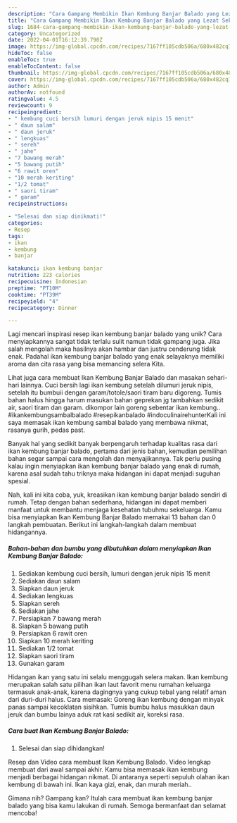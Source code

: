 ```yaml
---
description: "Cara Gampang Membikin Ikan Kembung Banjar Balado yang Lezat Sekali"
title: "Cara Gampang Membikin Ikan Kembung Banjar Balado yang Lezat Sekali"
slug: 1684-cara-gampang-membikin-ikan-kembung-banjar-balado-yang-lezat-sekali
category: Uncategorized
date: 2022-04-01T16:12:39.790Z
image: https://img-global.cpcdn.com/recipes/7167ff105cdb506a/680x482cq70/ikan-kembung-banjar-balado-foto-resep-utama.jpg
hideToc: false
enableToc: true
enableTocContent: false
thumbnail: https://img-global.cpcdn.com/recipes/7167ff105cdb506a/680x482cq70/ikan-kembung-banjar-balado-foto-resep-utama.jpg
cover: https://img-global.cpcdn.com/recipes/7167ff105cdb506a/680x482cq70/ikan-kembung-banjar-balado-foto-resep-utama.jpg
author: Admin
authorAv: notfound
ratingvalue: 4.5
reviewcount: 9
recipeingredient:
- " kembung cuci bersih lumuri dengan jeruk nipis 15 menit"
- " daun salam"
- " daun jeruk"
- " lengkuas"
- " sereh"
- " jahe"
- "7 bawang merah"
- "5 bawang putih"
- "6 rawit oren"
- "10 merah keriting"
- "1/2 tomat"
- " saori tiram"
- " garam"
recipeinstructions:

- "Selesai dan siap dinikmati!"
categories:
- Resep
tags:
- ikan
- kembung
- banjar

katakunci: ikan kembung banjar 
nutrition: 223 calories
recipecuisine: Indonesian
preptime: "PT10M"
cooktime: "PT39M"
recipeyield: "4"
recipecategory: Dinner

---
```





Lagi mencari inspirasi resep ikan kembung banjar balado yang unik? Cara menyiapkannya sangat tidak terlalu sulit namun tidak gampang juga. Jika salah mengolah maka hasilnya akan hambar dan justru cenderung tidak enak. Padahal ikan kembung banjar balado yang enak selayaknya memiliki aroma dan cita rasa yang bisa memancing selera Kita.





Lihat juga cara membuat Ikan Kembung Banjar Balado dan masakan sehari-hari lainnya. Cuci bersih lagi ikan kembung setelah dilumuri jeruk nipis, setelah itu bumbuii dengan garam/totole/saori tiram baru digoreng. Tumis bahan halus hingga harum masukan bahan geprekan jg tambahkan sedikit air, saori tiram dan garam. dikompor lain goreng sebentar ikan kembung.. #ikankembungsambalbalado #resepikanbalado #indoculinairehunterKali ini saya memasak ikan kembung sambal balado yang membawa nikmat, rasanya gurih, pedas past.

Banyak hal yang sedikit banyak berpengaruh terhadap kualitas rasa dari ikan kembung banjar balado, pertama dari jenis bahan, kemudian pemilihan bahan segar sampai cara mengolah dan menyajikannya. Tak perlu pusing kalau ingin menyiapkan ikan kembung banjar balado yang enak di rumah, karena asal sudah tahu triknya maka hidangan ini dapat menjadi suguhan spesial.






Nah, kali ini kita coba, yuk, kreasikan ikan kembung banjar balado sendiri di rumah. Tetap dengan bahan sederhana, hidangan ini dapat memberi manfaat untuk membantu menjaga kesehatan tubuhmu sekeluarga. Kamu bisa menyiapkan Ikan Kembung Banjar Balado memakai 13 bahan dan 0 langkah pembuatan. Berikut ini langkah-langkah dalam membuat hidangannya.

<!--inarticleads1-->

##### Bahan-bahan dan bumbu yang dibutuhkan dalam menyiapkan Ikan Kembung Banjar Balado:

1. Sediakan  kembung cuci bersih, lumuri dengan jeruk nipis 15 menit
1. Sediakan  daun salam
1. Siapkan  daun jeruk
1. Sediakan  lengkuas
1. Siapkan  sereh
1. Sediakan  jahe
1. Persiapkan 7 bawang merah
1. Siapkan 5 bawang putih
1. Persiapkan 6 rawit oren
1. Siapkan 10 merah keriting
1. Sediakan 1/2 tomat
1. Siapkan  saori tiram
1. Gunakan  garam


Hidangan ikan yang satu ini selalu menggugah selera makan. Ikan kembung merupakan salah satu pilihan ikan laut favorit menu rumahan keluarga termasuk anak-anak, karena dagingnya yang cukup tebal yang relatif aman dari duri-duri halus. Cara memasak: Goreng ikan kembung dengan minyak panas sampai kecoklatan sisihkan. Tumis bumbu halus masukkan daun jeruk dan bumbu lainya aduk rat kasi sedikit air, koreksi rasa. 

<!--inarticleads2-->

##### Cara buat Ikan Kembung Banjar Balado:


1. Selesai dan siap dihidangkan!

Resep dan Video cara membuat Ikan Kembung Balado. Video lengkap membuat dari awal sampai akhir. Kamu bisa memasak ikan kembung menjadi berbagai hidangan nikmat. Di antaranya seperti sepuluh olahan ikan kembung di bawah ini. Ikan kaya gizi, enak, dan murah meriah.. 

Gimana nih? Gampang kan? Itulah cara membuat ikan kembung banjar balado yang bisa kamu lakukan di rumah. Semoga bermanfaat dan selamat mencoba!
